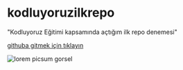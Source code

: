 # kodluyoruzilkrepo
"Kodluyoruz Eğitimi kapsamında açtığım ilk repo denemesi"

[githuba gitmek için tıklayın](https://github.com/nurgullay)


![lorem picsum gorsel](https://picsum.photos/200/300)